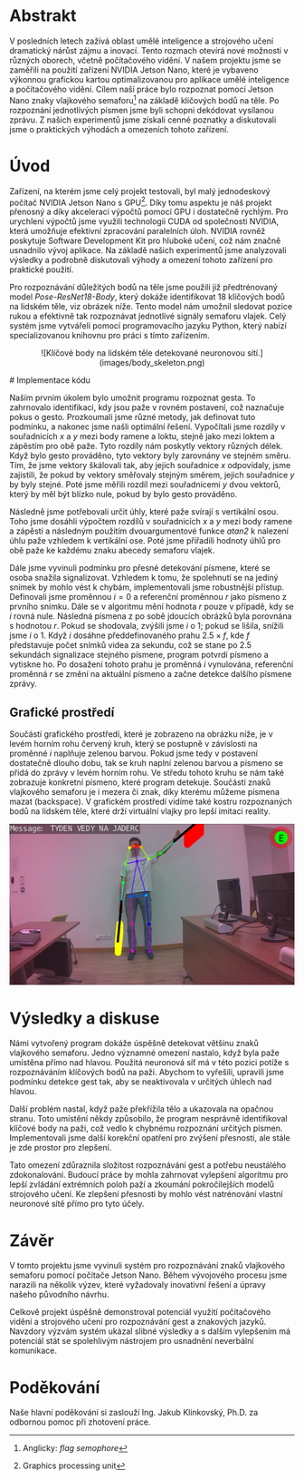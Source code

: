 # Abstrakt
V posledních letech zažívá oblast umělé inteligence a strojového učení dramatický nárůst zájmu a inovací. Tento rozmach otevírá nové možnosti v různých oborech, včetně počítačového vidění. V našem projektu jsme se zaměřili na použití zařízení NVIDIA Jetson Nano, které je vybaveno výkonnou grafickou kartou optimalizovanou pro aplikace umělé inteligence a počítačového vidění. Cílem naší práce bylo rozpoznat pomocí Jetson Nano znaky vlajkového semaforu[^1] na základě klíčových bodů na těle. Po rozpoznání jednotlivých písmen jsme byli schopni dekódovat vysílanou zprávu. Z našich experimentů jsme získali cenné poznatky a diskutovali jsme o praktických výhodách a omezeních tohoto zařízení.

# Úvod

Zařízení, na kterém jsme celý projekt testovali, byl malý jednodeskový
počítač NVIDIA Jetson Nano s GPU[^2]. Díky tomu aspektu je náš
projekt přenosný a díky akceleraci výpočtů pomocí GPU i dostatečně
rychlým. Pro urychlení výpočtů jsme využili technologii CUDA od
společnosti NVIDIA, která umožňuje efektivní zpracování paralelních
úloh. NVIDIA rovněž poskytuje Software Development Kit pro
hluboké učení, což nám značně usnadnilo vývoj aplikace. Na základě
našich experimentů jsme analyzovali výsledky a podrobně diskutovali
výhody a omezení tohoto zařízení pro praktické použití.

Pro rozpoznávání důležitých bodů na těle jsme použili již předtrénovaný
model *Pose-ResNet18-Body*, který dokáže identifikovat 18 klíčových bodů
na lidském těle, viz obrázek níže. Tento model nám umožnil sledovat pozice
rukou a efektivně tak rozpoznávat jednotlivé signály semaforu vlajek. Celý systém jsme vytvářeli pomocí programovacího
jazyku Python, který nabízí specializovanou knihovnu pro práci s tímto
zařízením.

<p align="center">
![Klíčové body na lidském těle detekované neuronovou
sítí.](images/body_skeleton.png)
</p>
# Implementace kódu

Naším prvním úkolem bylo umožnit programu rozpoznat gesta. To zahrnovalo
identifikaci, kdy jsou paže v rovném postavení, což naznačuje pokus o
gesto. Prozkoumali jsme různé metody, jak definovat tuto podmínku, a
nakonec jsme našli optimální řešení. Vypočítali jsme rozdíly v
souřadnicích $x$ a $y$ mezi body ramene a loktu, stejně jako mezi loktem
a zápěstím pro obě paže. Tyto rozdíly nám poskytly vektory různých
délek. Když bylo gesto prováděno, tyto vektory byly zarovnány ve stejném
směru. Tím, že jsme vektory škálovali tak, aby jejich souřadnice $x$
odpovídaly, jsme zajistili, že pokud by vektory směřovaly stejným
směrem, jejich souřadnice $y$ by byly stejné. Poté jsme měřili rozdíl
mezi souřadnicemi $y$ dvou vektorů, který by měl být blízko nule, pokud
by bylo gesto prováděno.

Následně jsme potřebovali určit úhly, které paže svírají s vertikální
osou. Toho jsme dosáhli výpočtem rozdílů v souřadnicích $x$ a $y$ mezi
body ramene a zápěstí a následným použitím dvouargumentové funkce
*atan2* k nalezení úhlu paže vzhledem k vertikální ose. Poté jsme
přiřadili hodnoty úhlů pro obě paže ke každému znaku abecedy semaforu
vlajek.

Dále jsme vyvinuli podmínku pro přesné detekování písmene, které se
osoba snažila signalizovat. Vzhledem k tomu, že spolehnutí se na jediný
snímek by mohlo vést k chybám, implementovali jsme robustnější přístup.
Definovali jsme proměnnou $i = 0$ a referenční proměnnou $r$ jako
písmeno z prvního snímku. Dále se v algoritmu mění hodnota $r$ pouze v
případě, kdy se $i$ rovná nule. Následná písmena z po sobě jdoucích
obrázků byla porovnána s hodnotou $r$. Pokud se shodovala, zvýšili jsme
$i$ o 1; pokud se lišila, snížili jsme $i$ o 1. Když $i$ dosáhne
předdefinovaného prahu $2.5 \times f$, kde $f$ představuje počet snímků
videa za sekundu, což se stane po 2.5 sekundách signalizace stejného
písmene, program potvrdí písmeno a vytiskne ho. Po dosažení tohoto prahu
je proměnná $i$ vynulována, referenční proměnná $r$ se změní na aktuální
písmeno a začne detekce dalšího písmene zprávy.

## Grafické prostředí

Součástí grafického prostředí, které je zobrazeno na obrázku níže, je v levém
horním rohu červený kruh, který se postupně v závislosti na proměnné $i$
naplňuje zelenou barvou. Pokud jsme tedy v postavení dostatečně dlouho
dobu, tak se kruh naplní zelenou barvou a písmeno se přidá do zprávy v
levém horním rohu. Ve středu tohoto kruhu se nám také zobrazuje
konkretní písmeno, které program detekuje. Součástí znaků vlajkového
semaforu je i mezera či znak, díky kterému můžeme písmena mazat
(backspace). V grafickém prostředí vidíme také kostru rozpoznaných bodů
na lidském těle, které drží virtuální vlajky pro lepší imitaci reality.

![Grafické prostředí pro dekódování zprávy.](images/tvnj.png)

# Výsledky a diskuse

Námi vytvořený program dokáže úspěšně detekovat většinu znaků vlajkového
semaforu. Jedno významné omezení nastalo, když byla paže umístěna přímo
nad hlavou. Použitá neuronová síť má v této pozici potíže s
rozpoznáváním klíčových bodů na paži. Abychom to vyřešili, upravili jsme
podmínku detekce gest tak, aby se neaktivovala v určitých úhlech nad
hlavou.

Další problém nastal, když paže překřížila tělo a ukazovala na opačnou
stranu. Toto umístění někdy způsobilo, že program nesprávně
identifikoval klíčové body na paži, což vedlo k chybnému rozpoznání
určitých písmen. Implementovali jsme další korekční opatření pro zvýšení
přesnosti, ale stále je zde prostor pro zlepšení.

Tato omezení zdůraznila složitost rozpoznávání gest a potřebu neustálého
zdokonalování. Budoucí práce by mohla zahrnovat vylepšení algoritmu pro
lepší zvládání extrémních poloh paží a zkoumání pokročilejších modelů
strojového učení. Ke zlepšení přesnosti by mohlo vést natrénování
vlastní neuronové sítě přímo pro tyto účely.

# Závěr

V tomto projektu jsme vyvinuli systém pro rozpoznávání znaků vlajkového
semaforu pomocí počítače Jetson Nano. Během vývojového procesu jsme
narazili na několik výzev, které vyžadovaly inovativní řešení a úpravy
našeho původního návrhu.

Celkově projekt úspěšně demonstroval potenciál využití počítačového
vidění a strojového učení pro rozpoznávání gest a znakových jazyků.
Navzdory výzvám systém ukázal slibné výsledky a s dalším vylepšením má
potenciál stát se spolehlivým nástrojem pro usnadnění neverbální
komunikace.

# Poděkování

Naše hlavní poděkování si zaslouží Ing. Jakub Klinkovský, Ph.D. za
odbornou pomoc při zhotovení práce.

[^1]: Anglicky: *flag semophore*
[^2]: Graphics processing unit
